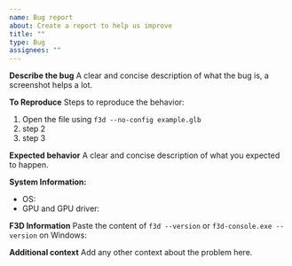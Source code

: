 ```yaml
---
name: Bug report
about: Create a report to help us improve
title: ""
type: Bug
assignees: ""
---
```


**Describe the bug**
A clear and concise description of what the bug is, a screenshot helps a lot.

**To Reproduce**
Steps to reproduce the behavior:

1.  Open the file using `f3d --no-config example.glb`
2.  step 2
3.  step 3

**Expected behavior**
A clear and concise description of what you expected to happen.

**System Information:**

- OS:
- GPU and GPU driver:

**F3D Information**
Paste the content of `f3d --version` or `f3d-console.exe --version` on Windows:

**Additional context**
Add any other context about the problem here.
